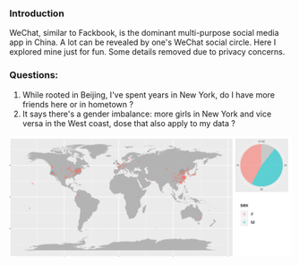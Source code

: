 ### Introduction 
WeChat, similar to Fackbook, is the dominant multi-purpose social media app in China. A lot can be revealed by one's WeChat social circle. Here I explored mine just for fun. Some details removed due to privacy concerns.

### Questions:   
1. While rooted in Beijing, I've spent years in New York, do I have more friends here or in hometown ?  
2. It says there's a gender imbalance: more girls in New York and vice versa in the West coast, dose that also apply to my data ?  

![img](wechat_sex_geo.png)
